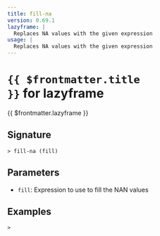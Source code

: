 ```yaml
---
title: fill-na
version: 0.69.1
lazyframe: |
  Replaces NA values with the given expression
usage: |
  Replaces NA values with the given expression
---
```


# <code>{{ $frontmatter.title }}</code> for lazyframe

<div class='command-title'>{{ $frontmatter.lazyframe }}</div>

## Signature

```> fill-na (fill)```

## Parameters

 -  `fill`: Expression to use to fill the NAN values

## Examples


```shell
>
```

